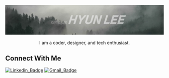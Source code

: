 ![Header_image](https://raw.githubusercontent.com/iswhars/iswhars/master/Assets/GitHub_Header.jpg)

<p align = "center">
  I am a coder, designer, and tech enthusiast.
</p>

## Connect With Me

[![Linkedin_Badge](https://img.shields.io/badge/HyunLee-blue?style=flat-square&logo=linkedin&labelColor=blue)](https://www.linkedin.com/in/hyunjoon-lee/)
[![Gmail_Badge](https://img.shields.io/badge/hyunleesp%40gmail.com-EA4335?style=flat-square&logo=gmail&logoColor=white)](mailto:hyunleesp@gmail.com)
